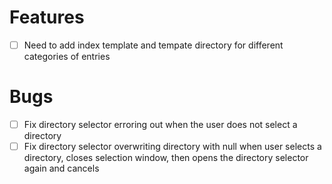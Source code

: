 # Features
-[ ] Need to add index template and tempate directory for different categories of entries


# Bugs
- [ ] Fix directory selector erroring out when the user does not select a directory
- [ ] Fix directory selector overwriting directory with null when user selects a directory, closes selection window, then opens the directory selector again and cancels
